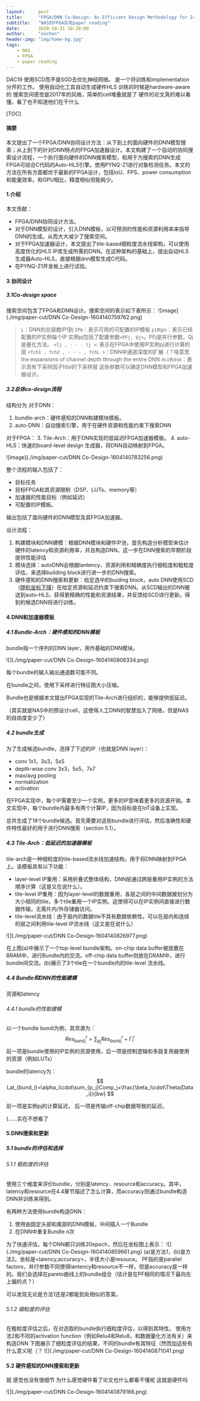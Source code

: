 ```yaml
---
layout:     post
title:      "FPGA/DNN Co-Design: An Efficient Design Methodology for IoT Intelligence on the Edge"
subtitle:   "NAS的FPGA实现paper reading"
date:       2020-10-31 18:28:00
author:     "xnchen"
header-img: "img/home-bg.jpg"
tags:
    - NAS
    - FPGA
    - paper reading
---
```

DAC19
使用SCD而不是SGD去优化神经网络。
是一个将训练和implementation分开的工作。
使用自动化工具自动生成硬件HLS
训练的时候是hardware-aware的
搜索空间感觉是2017年的风格，简单的cell堆叠就是了
硬件的论文真的难以看懂，看了也不知道他们在干什么

[TOC]

#### 摘要
本文提出了一个FPGA/DNN协同设计方法：从下到上的面向硬件的DNN模型搜索；从上到下的针对DNN特点的FPGA加速器设计。本文构建了一个自动的协同搜索设计流程，一个执行面向硬件的DNN搜索模型，和用于为搜索的DNN生成FPGA可综合C代码的Auto-HLS引擎。使用PYNQ-Z1进行对象检测任务。本文的方法在所有方面都优于最新的FPGA设计，包括IoU、FPS、power consumption和能量效率。和GPU相比，精度相似但能耗少。

#### 1.介绍

本文贡献：
- FPGA/DNN协同设计方法。
- 对于DNN模型的设计，引入DNN模板，以可预测的性能和资源利用率来指导DNN的生成。从而大大减少了搜索空间。
- 对于FPGA加速器设计，本文提出了tile-based细粒度流水线架构，可以使用高度优化的HLS IP库生成所需的DNN。在这种架构的基础上，提出自动HLS生成器Auto-HLS，直接根据dnn模型生成C代码。
- 在PYNQ-Z1开发板上进行试验。

#### 3.协同设计

##### 3.1Co-design space

搜索空间包含了FPGA和DNN设计。搜索空间的表示如下表所示：
![image](./img/paper-cut/DNN Co-Design-1604140759762.png)

>`L`：DNN的总层数IP1到
`IPm`：表示可用的可配置的IP模板
`p1到pn`：表示已经配置的IP实例每个IP
实例pj包括了配置参数`<PFj, Qj>`。PFj是并行参数，Qj是量化方法。
`<lj , · · · lj >`: 表示在FPGA中使用IP实例pj进行计算的层
`<fch1 , fch2 , · · · , fchL >`：DNN中通道深度的扩展（？啥意思the expansions of channel depth through the entire DNN
`ds1到dsk`：表示具有下采样因子fdsi的下采样层
这些参数可以确定DNN模型和FPGA加速器设计。

##### 3.2总体co-design流程

结构分为
对于DNN：
1. bundle-arch：硬件感知的DNN构建模块模板。
2. auto-DNN：自动搜索引擎，用于在硬件资源和性能约束下搜索DNN

对于FPGA：
3. Tile-Arch：用于DNN实现的低延迟FPGA加速器模板。
4. auto-HLS：快速的board-level design 生成器，将DNN自动映射到FPGA。

![image](./img/paper-cut/DNN Co-Design-1604140783256.png)

整个流程的输入包括了：
- 目标任务
- 目标FPGA和其资源限制（DSP、LUTs、memory等）
- 加速器的性能目标（例如延迟）
- 可配置的IP模板。

输出包括了面向硬件的DNN模型及其FPGA加速器。

设计流程：
1. 构建模块和DNN建模：根据DNN模块和硬件IP池，首先构造分析模型来估计硬件的latency和资源利用率，并且构造DNN。这一步在DNN搜索的早期阶段提供性能评估
2. 模块选择：autoDNN会根据lantency、资源利用和精确度执行细粒度和粗粒度评估，来选择building block进行进一步的DNN搜索。
3. 硬件感知的DNN搜索和更新：给定选中的buiding block，auto DNN使用SCD（[随机坐标下降](https://zh.wikipedia.org/wiki/%E5%9D%90%E6%A0%87%E4%B8%8B%E9%99%8D%E6%B3%95)）在给定资源和延迟约束下搜索DNN。从SCD输出的DNN被送到auto-HLS，获得更精确的性能和资源结果，并反馈给SCD进行更新。得到的候选DNN将进行训练。

#### 4.DNN和加速器模板
##### 4.1 Bundle-Arch：硬件感知的DNN模板

bundle指一个序列的DNN layer，用作基础的DNN模块。

![](./img/paper-cut/DNN Co-Design-1604140806334.png)

每个bundle的输入输出通道数可能不同。

在bundle之间，使用下采样进行特征图大小压缩。

Bundle也是根据本文提出FPGA实现的Tile-Arch进行组织的，能够提供低延迟。

（其实就是NAS中的预设计cell，这使得人工DNN的智慧加入了网络，但是NAS的自由度变少了）

##### 4.2 bundle生成

为了生成候选bundle，选择了下述的IP（也就是DNN layer）：
- conv 1x1，3x3，5x5
- depth-wise conv 3x3，5x5，7x7
- max/avg pooling
- normalization
- activation

在FPGA实现中，每个IP需要至少一个实例，更多的IP意味着更多的资源开销。本文实现中，每个bundle内最多有两个计算IP，因为目标是在IoT设备上实现。

总共生成了18个bundle候选。首先需要对这些bundle进行评估，然后准确性和硬件特性最好的用于进行DNN搜索（section 5.1）。

##### 4.3 Tile-Arch：低延迟的加速器模板

tile-arch是一种细粒度的tile-based流水线加速结构，用于将DNN映射到FPGA上。该模板具有以下功能：

- layer-level IP重用：采用折叠式整体结构，DNN层通过跨层重用IP实例的方法顺序计算（这是又在说什么）。
- tile-level IP重用：因为layer-level的数据重用，各层之间的中间数据被划分为大小相同的tile，多个tile重用一个IP实例。这使得可以在IP实例间直接进行数据传输，无需片内/外存储器访问。
- tile-level流水线：由于层内的数据tile不具有数据依赖性，可以在层内和连续的层之间利用tile-level IP流水线（这又是在说什么）

![](./img/paper-cut/DNN Co-Design-1604140826977.png)

在上图(a)中展示了一个top-level bundle架构。on-chip data buffer被放置在BRAM中，进行Bundle内的交流。off-chip data buffer则放在DRAM中，进行bundle间交流。(b)展示了3个tile在一个bundle内的tile-level 流水线。

##### 4.4 Bundle和DNN的性能建模

资源和latency

###### 4.4.1 bundle的性能建模

以一个bundle bundi为例，其资源为：
$$
Res^r_{bund_i} = \sum_{p_j}Res^r_{bund_i}+\Gamma^r_i
$$
前一项是bundle使用的IP实例的资源使用，后一项是控制逻辑和多路复用器使用的资源（例如LUTs）

bundle的latency为：
$$
Lat_{bund_i}=\alpha_i\cdot\sum_{p_j}Comp_j+\frac{\beta_i\cdot\Theta(Data_i)}{bw}
$$

前一项是实例pj的计算延迟， 后一项是传输off-chip数据导致的延迟。

(……实在不想看了

#### 5.DNN搜索和更新
##### 5.1 bundle的评估和选择
###### 5.1.1 粗粒度的评估

使用三个维度来评价bundle，分别是latency、resource和accuracy。其中，latency和resource在4.4章节描述了怎么计算，而accuracy则通过bundle构造DNN并训练来得到。

有两种方法使用bundle构造DNN：
1. 使用由固定头部和尾部的DNN模板，中间插入一个Bundle
2. 在DNN中重复Bundle n次

为了快速评估，每个DNN都只训练20epoch，然后在坐标图上表示：
![](./img/paper-cut/DNN Co-Design-1604140859661.png)
(a)是方法1，(b)是方法2。坐标是<latency,accuracy>，半径大小是resouce。
PF指的是parallel factors，并行参数不同使得lantency和resource不一样，但是accuracy是一样的。我们会选择在pareto曲线上的bundle组合（估计是在PF相同的情况下最向左上偏的点？）

可以发现无论是方法1还是2都能到处相似的答案。

###### 5.1.2 细粒度的评估

在粗粒度评估之后，在对选取的bundle执行细粒度评估，以得到其特性。
使用方法2和不同的activation function（例如Relu4和Relu8，和数据量化方法有关）来构造DNN
下图展示了细粒度评估的结果，不同的bundle有其特征（然而加这些有什么意义呢（？
![](./img/paper-cut/DNN Co-Design-1604140871041.png)

#### 5.2 硬件感知的DNN搜索和更新

就 感觉也没有很细节
为什么感觉硬件看了论文也什么都看不懂呢
这就是硬件吗

![](./img/paper-cut/DNN Co-Design-1604140879166.png)
